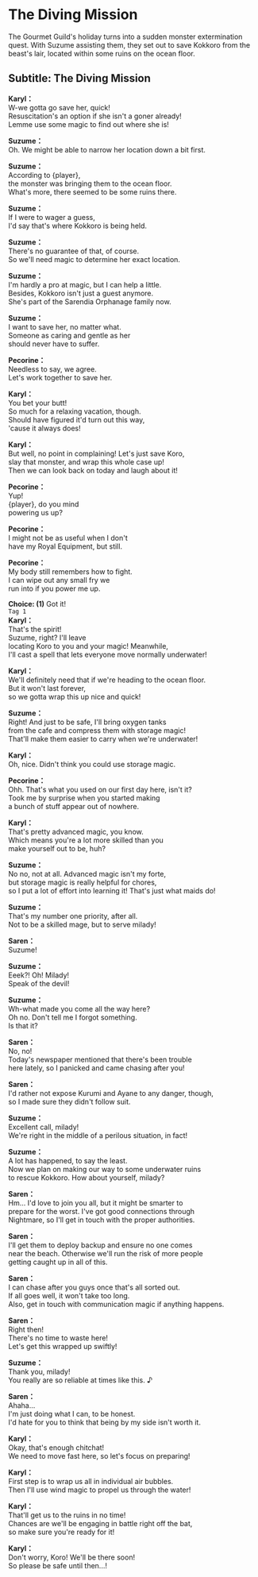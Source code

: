 # The Diving Mission
The Gourmet Guild's holiday turns into a sudden monster extermination quest. With Suzume assisting them, they set out to save Kokkoro from the beast's lair, located within some ruins on the ocean floor.
  
## Subtitle: The Diving Mission
  
**Karyl：**  
W-we gotta go save her, quick!  
Resuscitation's an option if she isn't a goner already!  
Lemme use some magic to find out where she is!  
  
**Suzume：**  
Oh. We might be able to narrow her location down a bit first.  
  
**Suzume：**  
According to {player},  
the monster was bringing them to the ocean floor.  
What's more, there seemed to be some ruins there.  
  
**Suzume：**  
If I were to wager a guess,  
I'd say that's where Kokkoro is being held.  
  
**Suzume：**  
There's no guarantee of that, of course.  
So we'll need magic to determine her exact location.  
  
**Suzume：**  
I'm hardly a pro at magic, but I can help a little.  
Besides, Kokkoro isn't just a guest anymore.  
She's part of the Sarendia Orphanage family now.  
  
**Suzume：**  
I want to save her, no matter what.  
Someone as caring and gentle as her  
should never have to suffer.  
  
**Pecorine：**  
Needless to say, we agree.  
Let's work together to save her.  
  
**Karyl：**  
You bet your butt!  
So much for a relaxing vacation, though.  
Should have figured it'd turn out this way,  
'cause it always does!  
  
**Karyl：**  
But well, no point in complaining! Let's just save Koro,  
slay that monster, and wrap this whole case up!  
Then we can look back on today and laugh about it!  
  
**Pecorine：**  
Yup!  
{player}, do you mind  
powering us up?  
  
**Pecorine：**  
I might not be as useful when I don't  
have my Royal Equipment, but still.  
  
**Pecorine：**  
My body still remembers how to fight.  
I can wipe out any small fry we  
run into if you power me up.  
  
**Choice: (1)**  Got it!  
`Tag 1`  
**Karyl：**  
That's the spirit!  
Suzume, right? I'll leave  
locating Koro to you and your magic! Meanwhile,  
I'll cast a spell that lets everyone move normally underwater!  
  
**Karyl：**  
We'll definitely need that if we're heading to the ocean floor.  
But it won't last forever,  
so we gotta wrap this up nice and quick!  
  
**Suzume：**  
Right! And just to be safe, I'll bring oxygen tanks  
from the cafe and compress them with storage magic!  
That'll make them easier to carry when we're underwater!  
  
**Karyl：**  
Oh, nice. Didn't think you could use storage magic.  
  
**Pecorine：**  
Ohh. That's what you used on our first day here, isn't it?  
Took me by surprise when you started making  
a bunch of stuff appear out of nowhere.  
  
**Karyl：**  
That's pretty advanced magic, you know.  
Which means you're a lot more skilled than you  
make yourself out to be, huh?  
  
**Suzume：**  
No no, not at all. Advanced magic isn't my forte,  
but storage magic is really helpful for chores,  
so I put a lot of effort into learning it! That's just what maids do!  
  
**Suzume：**  
That's my number one priority, after all.  
Not to be a skilled mage, but to serve milady!  
  
**Saren：**  
Suzume!  
  
**Suzume：**  
Eeek?! Oh! Milady!  
Speak of the devil!  
  
**Suzume：**  
Wh-what made you come all the way here?  
Oh no. Don't tell me I forgot something.  
Is that it?  
  
**Saren：**  
No, no!  
Today's newspaper mentioned that there's been trouble  
here lately, so I panicked and came chasing after you!  
  
**Saren：**  
I'd rather not expose Kurumi and Ayane to any danger, though,  
so I made sure they didn't follow suit.  
  
**Suzume：**  
Excellent call, milady!  
We're right in the middle of a perilous situation, in fact!  
  
**Suzume：**  
A lot has happened, to say the least.  
Now we plan on making our way to some underwater ruins  
to rescue Kokkoro. How about yourself, milady?  
  
**Saren：**  
Hm... I'd love to join you all, but it might be smarter to  
prepare for the worst. I've got good connections through  
Nightmare, so I'll get in touch with the proper authorities.  
  
**Saren：**  
I'll get them to deploy backup and ensure no one comes  
near the beach. Otherwise we'll run the risk of more people  
getting caught up in all of this.  
  
**Saren：**  
I can chase after you guys once that's all sorted out.  
If all goes well, it won't take too long.  
Also, get in touch with communication magic if anything happens.  
  
**Saren：**  
Right then!  
There's no time to waste here!  
Let's get this wrapped up swiftly!  
  
**Suzume：**  
Thank you, milady!  
You really are so reliable at times like this. ♪  
  
**Saren：**  
Ahaha...  
I'm just doing what I can, to be honest.  
I'd hate for you to think that being by my side isn't worth it.  
  
**Karyl：**  
Okay, that's enough chitchat!  
We need to move fast here, so let's focus on preparing!  
  
**Karyl：**  
First step is to wrap us all in individual air bubbles.  
Then I'll use wind magic to propel us through the water!  
  
**Karyl：**  
That'll get us to the ruins in no time!  
Chances are we'll be engaging in battle right off the bat,  
so make sure you're ready for it!  
  
**Karyl：**  
Don't worry, Koro! We'll be there soon!  
So please be safe until then...!  

